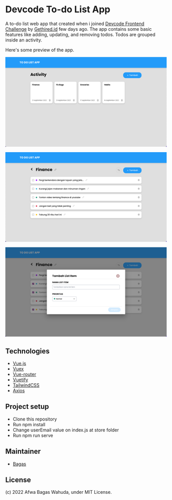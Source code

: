 # Devcode To-do List App

A to-do list web app that created when i joined [Devcode Frontend Challenge](https://devcode.gethired.id/challenge/vuejs-todolist) by [Gethired.id](https://gethired.id/) few days ago. The app contains some basic features like adding, updating, and removing todos. Todos are grouped inside an activity.

Here's some preview of the app.

![preview1](./Preview-1.png)

![preview2](./Preview-2.png)

![preview3](./Preview-3.png)

## Technologies

- [Vue.js](https://v2.vuejs.org/)
- [Vuex](https://vuex.vuejs.org/)
- [Vue-router](https://router.vuejs.org/introduction.html)
- [Vuetify](https://vuetifyjs.com/en/getting-started/installation/)
- [TailwindCSS](https://tailwindcss.com/)
- [Axios](https://axios-http.com/docs/intro)

## Project setup

- Clone this repository
- Run npm install
- Change userEmail value on index.js at store folder
- Run npm run serve

## Maintainer

- [Bagas](https://github.com/wahudamon)

## License

(c) 2022 Afwa Bagas Wahuda, under MIT License.
